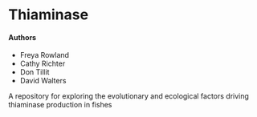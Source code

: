 # Thiaminase

#### Authors
- Freya Rowland
- Cathy Richter
- Don Tillit
- David Walters

A repository for exploring the evolutionary and ecological factors driving thiaminase production in fishes
